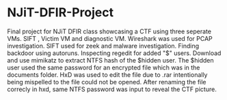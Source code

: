 # NJiT-DFIR-Project
Final project for NJiT DFIR class showcasing a CTF using three seperate VMs. SIFT , Victim VM and diagnostic VM. Wireshark was used for PCAP investigation. SIFT used for zeek and malware investigation. Finding backdoor using autoruns. Inspecting regedit for added "$" users. Download and use mimikatz to extract NTFS hash of the $hidden user. The $hidden user used the same password for an encrypted file which was in the documents folder. HxD was used to edit the file due to .rar intentionally being mispelled to the file could not be opened. After renaming the file correcly in hxd, same NTFS password was input to reveal the CTF picture.
